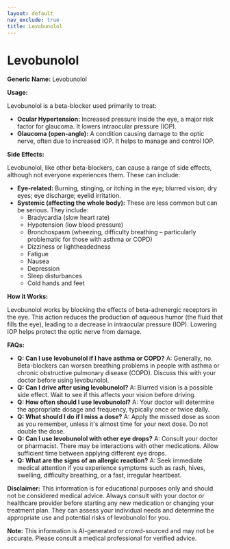 ```yaml
---
layout: default
nav_exclude: true
title: Levobunolol
---
```


# Levobunolol

**Generic Name:** Levobunolol

**Usage:**

Levobunolol is a beta-blocker used primarily to treat:

* **Ocular Hypertension:**  Increased pressure inside the eye, a major risk factor for glaucoma. It lowers intraocular pressure (IOP).
* **Glaucoma (open-angle):** A condition causing damage to the optic nerve, often due to increased IOP.  It helps to manage and control IOP.


**Side Effects:**

Levobunolol, like other beta-blockers, can cause a range of side effects, although not everyone experiences them.  These can include:

* **Eye-related:** Burning, stinging, or itching in the eye; blurred vision; dry eyes; eye discharge; eyelid irritation.
* **Systemic (affecting the whole body):** These are less common but can be serious.  They include:
    * Bradycardia (slow heart rate)
    * Hypotension (low blood pressure)
    * Bronchospasm (wheezing, difficulty breathing – particularly problematic for those with asthma or COPD)
    * Dizziness or lightheadedness
    * Fatigue
    * Nausea
    * Depression
    * Sleep disturbances
    * Cold hands and feet


**How it Works:**

Levobunolol works by blocking the effects of beta-adrenergic receptors in the eye. This action reduces the production of aqueous humor (the fluid that fills the eye), leading to a decrease in intraocular pressure (IOP).  Lowering IOP helps protect the optic nerve from damage.


**FAQs:**

* **Q: Can I use levobunolol if I have asthma or COPD?** A:  Generally, no.  Beta-blockers can worsen breathing problems in people with asthma or chronic obstructive pulmonary disease (COPD).  Discuss this with your doctor before using levobunolol.
* **Q: Can I drive after using levobunolol?** A:  Blurred vision is a possible side effect.  Wait to see if this affects your vision before driving.
* **Q: How often should I use levobunolol?** A: Your doctor will determine the appropriate dosage and frequency, typically once or twice daily.
* **Q: What should I do if I miss a dose?** A: Apply the missed dose as soon as you remember, unless it's almost time for your next dose.  Do not double the dose.
* **Q: Can I use levobunolol with other eye drops?** A: Consult your doctor or pharmacist.  There may be interactions with other medications.  Allow sufficient time between applying different eye drops.
* **Q: What are the signs of an allergic reaction?** A:  Seek immediate medical attention if you experience symptoms such as rash, hives, swelling, difficulty breathing, or a fast, irregular heartbeat.


**Disclaimer:** This information is for educational purposes only and should not be considered medical advice. Always consult with your doctor or healthcare provider before starting any new medication or changing your treatment plan.  They can assess your individual needs and determine the appropriate use and potential risks of levobunolol for you.


**Note:** This information is AI-generated or crowd-sourced and may not be accurate. Please consult a medical professional for verified advice.